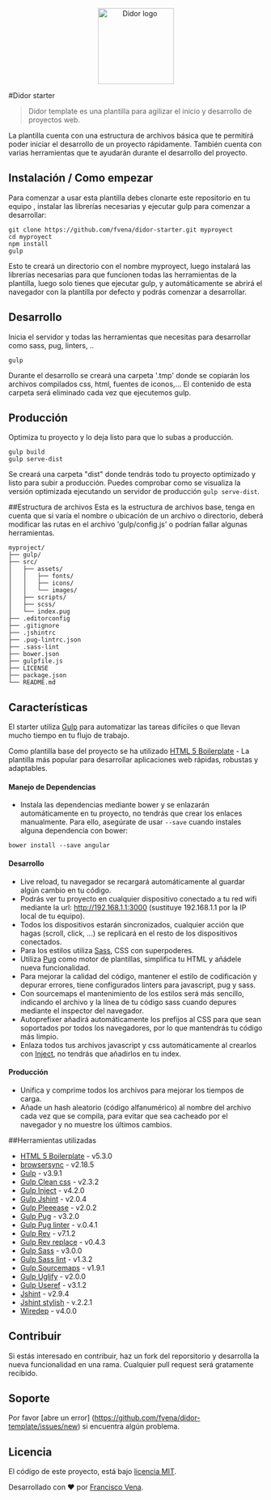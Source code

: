 <p align="center">
  <a href="http://www.fvena.com/didor/">
    <img src="http://www.fvena.com/didor/img/didor-logo.png" alt="Didor logo" width="150px" />
  </a>
</p>


#Didor starter
> Didor template es una plantilla para agilizar el inicio y desarrollo de
proyectos web.

La plantilla cuenta con una estructura de archivos básica que te permitirá poder
iniciar el desarrollo de un proyecto rápidamente. También cuenta con varias
herramientas que te ayudarán durante el desarrollo del proyecto.


## Instalación / Como empezar

Para comenzar a usar esta plantilla debes clonarte este repositorio en tu equipo
, instalar las librerías necesarias y ejecutar gulp para comenzar
a desarrollar:

```shell
git clone https://github.com/fvena/didor-starter.git myproyect
cd myproyect
npm install
gulp
```

Esto te creará un directorio con el nombre myproyect, luego instalará las
librerías necesarias para que funcionen todas las herramientas de la plantilla,
luego solo tienes que ejecutar gulp, y automáticamente se abrirá el navegador
con la plantilla por defecto y podrás comenzar a desarrollar.


## Desarrollo

Inicia el servidor y todas las herramientas que necesitas para desarrollar como
sass, pug, linters, ..

```shell
gulp
```

Durante el desarrollo se creará una carpeta '.tmp' donde se copiarán los
archivos compilados css, html, fuentes de iconos,... El contenido de esta
carpeta será eliminado cada vez que ejecutemos gulp.


## Producción

Optimiza tu proyecto y lo deja listo para que lo subas a producción.

```shell
gulp build
gulp serve-dist
```

Se creará una carpeta "dist" donde tendrás todo tu proyecto optimizado y listo para
subir a producción. Puedes comprobar como se visualiza la versión optimizada
ejecutando un servidor de producción `gulp serve-dist`.


##Estructura de archivos
Esta es la estructura de archivos base, tenga en cuenta que si varía el nombre o
ubicación de un archivo o directorio, deberá modificar las rutas en el archivo
'gulp/config.js' o podrían fallar algunas herramientas.

```
myproject/
├── gulp/
├── src/
│   ├── assets/
│   │   ├── fonts/
│   │   ├── icons/
│   │   └── images/
│   ├── scripts/
│   ├── scss/
│   └── index.pug
├── .editorconfig
├── .gitignore
├── .jshintrc
├── .pug-lintrc.json
├── .sass-lint
├── bower.json
├── gulpfile.js
├── LICENSE
├── package.json
└── README.md
```


## Características
El starter utiliza [Gulp](http://gulpjs.com) para automatizar las tareas
difíciles o que llevan mucho tiempo en tu flujo de trabajo.

Como plantilla base del proyecto se ha utilizado [HTML 5 Boilerplate](https://html5boilerplate.com/) - La plantilla más popular
para desarrollar aplicaciones web rápidas, robustas y adaptables.


#### Manejo de Dependencias

- Instala las dependencias mediante bower y se enlazarán automáticamente en tu
proyecto, no tendrás que crear los enlaces manualmente. Para ello, asegúrate de
usar `--save` cuando instales alguna dependencia con bower:

```shell
bower install --save angular
```

#### Desarrollo
- Live reload, tu navegador se recargará automáticamente al guardar algún cambio
en tu código.
- Podrás ver tu proyecto en cualquier dispositivo conectado a tu red wifi mediante
la url: http://192.168.1.1:3000 (sustituye 192.168.1.1 por la IP local de tu equipo).
- Todos los dispositivos estarán sincronizados, cualquier acción que hagas (scroll,
click, ...) se replicará en el resto de los dispositivos conectados.
- Para los estilos utiliza [Sass](http://sass-lang.com/), CSS con superpoderes.
- Utiliza [Pug](https://github.com/pugjs/pug) como motor de plantillas, simplifica
tu HTML y añádele nueva funcionalidad.
- Para mejorar la calidad del código, mantener el estilo de codificación y depurar
errores, tiene configurados linters para javascript, pug y sass.
- Con sourcemaps el mantenimiento de los estilos será más sencillo, indicando el
archivo y la línea de tu código sass cuando depures mediante el inspector del
navegador.
- Autoprefixer añadirá automáticamente los prefijos al CSS para que sean soportados
por todos los navegadores, por lo que mantendrás tu código más limpio.
- Enlaza todos tus archivos javascript y css automáticamente al crearlos con
[Inject](https://github.com/klei/gulp-inject), no tendrás que añadirlos en tu
index.

#### Producción
- Unifica y comprime todos los archivos para mejorar los tiempos de carga.
- Añade un hash aleatorio (código alfanumérico) al nombre del archivo cada vez
que se compila, para evitar que sea cacheado por el navegador y no muestre los
últimos cambios.


##Herramientas utilizadas
- [HTML 5 Boilerplate](https://html5boilerplate.com/) - v5.3.0
- [browsersync](https://browsersync.io/) - v2.18.5
- [Gulp](http://gulpjs.com) - v3.9.1
- [Gulp Clean css](https://github.com/scniro/gulp-clean-css) - v2.3.2
- [Gulp Inject](https://github.com/klei/gulp-inject) - v4.2.0
- [Gulp Jshint](https://github.com/spalger/gulp-jshint) - v2.0.4
- [Gulp Pleeease](http://pleeease.io) - v2.0.2
- [Gulp Pug](https://github.com/pugjs/gulp-pug) - v3.2.0
- [Gulp Pug linter](https://github.com/ilyakam/gulp-pug-linter) - v.0.4.1
- [Gulp Rev](https://github.com/sindresorhus/gulp-rev) - v7.1.2
- [Gulp Rev replace](https://github.com/jamesknelson/gulp-rev-replace) - v0.4.3
- [Gulp Sass](https://github.com/dlmanning/gulp-sass) - v3.0.0
- [Gulp Sass lint](https://github.com/sasstools/gulp-sass-lint) - v1.3.2
- [Gulp Sourcemaps](https://github.com/floridoo/gulp-sourcemaps) - v1.9.1
- [Gulp Uglify](https://github.com/terinjokes/gulp-uglify) - v2.0.0
- [Gulp Useref](https://github.com/jonkemp/gulp-useref) - v3.1.2
- [Jshint](https://github.com/jshint/jshint) - v2.9.4
- [Jshint stylish](https://github.com/sindresorhus/jshint-stylish) - v.2.2.1
- [Wiredep](https://github.com/taptapship/wiredep) - v4.0.0

## Contribuir
Si estás interesado en contribuir, haz un fork del reporsitorio y desarrolla la
nueva funcionalidad en una rama. Cualquier pull request será gratamente recibido.


## Soporte
Por favor [abre un error] (https://github.com/fvena/didor-template/issues/new)
si encuentra algún problema.


## Licencia
El código de este proyecto, está bajo [licencia MIT](https://github.com/fvena/didor-template/LICENSE).


Desarrollado con ♥ por [Francisco Vena](http://www.fvena.com).
